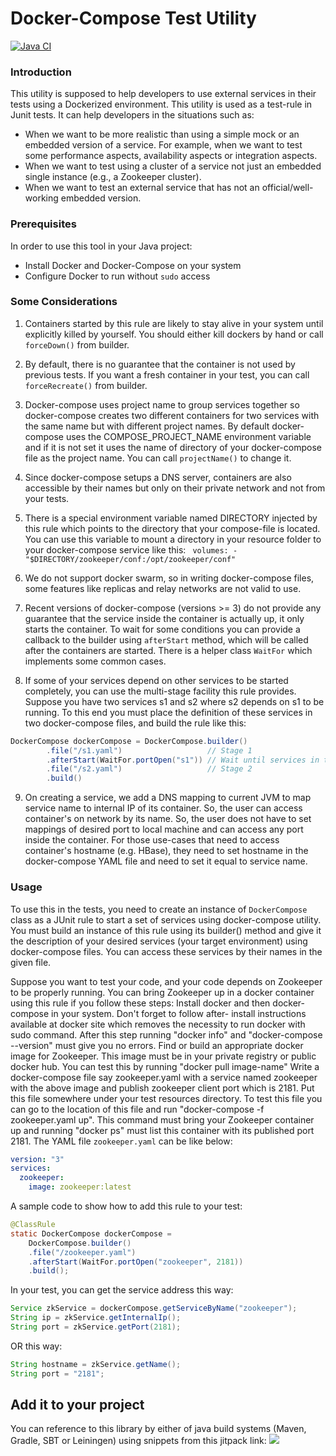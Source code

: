 ﻿Docker-Compose Test Utility
===========================
[![Java CI](https://github.com/sahabpardaz/docker-compose-wrapper/actions/workflows/maven.yml/badge.svg?branch=master)](https://github.com/sahabpardaz/docker-compose-wrapper/actions/workflows/maven.yml)

### Introduction

This utility is supposed to help developers to use external services in their tests using a Dockerized environment. This utility is used as a test-rule in Junit tests. It can help developers in the situations such as:
- When we want to be more realistic than using a simple mock or an embedded version of a service. For example, when we want to test some performance aspects, availability aspects or integration aspects.
- When we want to test using a cluster of a service not just an embedded single instance (e.g., a Zookeeper cluster).
- When we want to test an external service that has not an official/well-working embedded version.

### Prerequisites
In order to use this tool in your Java project:
- Install Docker and Docker-Compose on your system
- Configure Docker to run without `sudo` access

### Some Considerations
1. Containers started by this rule are likely to stay alive in your system until explicitly killed by yourself. You should either kill dockers by hand or call `forceDown()` from builder.

2. By default, there is no guarantee that the container is not used by previous tests. If you want a fresh container in your test, you can call `forceRecreate()` from builder.

3. Docker-compose uses project name to group services together so docker-compose creates two different containers for two services with the same name but with different project names. By default docker-compose uses the COMPOSE_PROJECT_NAME environment variable and if it is not set it uses the name of directory of your docker-compose file as the project name. You can call `projectName()` to change it.

4. Since docker-compose setups a DNS server, containers are also accessible by their names but only on their private network and not from your tests.

5. There is a special environment variable named DIRECTORY injected by this rule which points to the directory that your compose-file is located. You can use this variable to mount a directory in your resource folder to your docker-compose service like this:
``` volumes: - "$DIRECTORY/zookeeper/conf:/opt/zookeeper/conf"```

6. We do not support docker swarm, so in writing docker-compose files, some features like replicas and relay networks are not valid to use.

7.  Recent versions of docker-compose (versions >= 3)  do not provide any guarantee that the service inside the container is actually up, it only starts the container. To wait for some conditions you can provide a callback to the builder using `afterStart` method, which will be called after the containers are started. There is a helper class `WaitFor` which implements some common cases.

8. If some of your services depend on other services to be started completely, you can use the multi-stage facility this rule provides. Suppose you have two services s1 and s2 where s2 depends on s1 to be running. To this end you must place the definition of these services in two docker-compose files, and build the rule like this:
```java
DockerCompose dockerCompose = DockerCompose.builder()
        .file("/s1.yaml")                   // Stage 1
        .afterStart(WaitFor.portOpen("s1")) // Wait until services in this stage complete
        .file("/s2.yaml")                   // Stage 2
        .build()
```
9. On creating a service, we add a DNS mapping to current JVM to map service name to internal IP of its container. So, the user can access container's on network by its name. So, the user does not have to set mappings of desired port to local machine and can access any port inside the container.
For those use-cases that need to access container's hostname (e.g. HBase), they need to set hostname in the docker-compose YAML file and need to set it equal to service name.

### Usage
To use this in the tests, you need to create an instance of `DockerCompose` class as a JUnit rule to start a set of services using docker-compose utility. You must build an instance of this rule using its builder() method and give it the description of your desired services (your target environment) using docker-compose files. You can access these services by their names in the given file.

Suppose you want to test your code, and your code depends on Zookeeper to be properly running. You can bring Zookeeper up in a docker container using this rule if you follow these steps:
Install docker and then docker-compose in your system. Don't forget to follow after- install instructions available at docker site which removes the necessity to run docker with sudo command. After this step running "docker info" and "docker-compose --version" must give you no errors.
Find or build an appropriate docker image for Zookeeper. This image must be in your private registry or public docker hub. You can test this by running "docker pull image-name"
Write a docker-compose file say zookeeper.yaml with a service named zookeeper with the above image and publish zookeeper client port which is 2181. Put this file somewhere under your test resources directory. To test this file you can go to the location of this file and run "docker-compose -f zookeeper.yaml up". This command must bring your Zookeeper container up and running "docker ps" must list this container with its published port 2181.
The YAML file `zookeeper.yaml` can be like below:
```yaml
version: "3"
services:
  zookeeper:
    image: zookeeper:latest
```
A sample code to show how to add this rule to your test:
```java
@ClassRule
static DockerCompose dockerCompose =
	DockerCompose.builder()
	.file("/zookeeper.yaml")
	.afterStart(WaitFor.portOpen("zookeeper", 2181))
	.build();
```
In your test, you can get the service address this way:
```java
Service zkService = dockerCompose.getServiceByName("zookeeper");
String ip = zkService.getInternalIp();
String port = zkService.getPort(2181);
```
OR this way:
```java
String hostname = zkService.getName();
String port = "2181";
 ```
## Add it to your project
You can reference to this library by either of java build systems (Maven, Gradle, SBT or Leiningen) using snippets from this jitpack link:
[![](https://jitpack.io/v/sahabpardaz/docker-compose-wrapper.svg)](https://jitpack.io/#sahabpardaz/docker-compose-wrapper)
